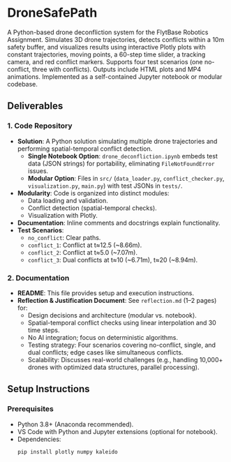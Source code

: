 # DroneSafePath

A Python-based drone deconfliction system for the FlytBase Robotics Assignment. Simulates 3D drone trajectories, detects conflicts within a 10m safety buffer, and visualizes results using interactive Plotly plots with constant trajectories, moving points, a 60-step time slider, a tracking camera, and red conflict markers. Supports four test scenarios (one no-conflict, three with conflicts). Outputs include HTML plots and MP4 animations. Implemented as a self-contained Jupyter notebook or modular codebase.

## Deliverables

### 1. Code Repository
- **Solution**: A Python solution simulating multiple drone trajectories and performing spatial-temporal conflict detection.
  - **Single Notebook Option**: `drone_deconfliction.ipynb` embeds test data (JSON strings) for portability, eliminating `FileNotFoundError` issues.
  - **Modular Option**: Files in `src/` (`data_loader.py`, `conflict_checker.py`, `visualization.py`, `main.py`) with test JSONs in `tests/`.
- **Modularity**: Code is organized into distinct modules:
  - Data loading and validation.
  - Conflict detection (spatial-temporal checks).
  - Visualization with Plotly.
- **Documentation**: Inline comments and docstrings explain functionality.
- **Test Scenarios**:
  - `no_conflict`: Clear paths.
  - `conflict_1`: Conflict at t≈12.5 (~8.66m).
  - `conflict_2`: Conflict at t≈5.0 (~7.07m).
  - `conflict_3`: Dual conflicts at t≈10 (~6.71m), t≈20 (~8.94m).

### 2. Documentation
- **README**: This file provides setup and execution instructions.
- **Reflection & Justification Document**: See `reflection.md` (1–2 pages) for:
  - Design decisions and architecture (modular vs. notebook).
  - Spatial-temporal conflict checks using linear interpolation and 30 time steps.
  - No AI integration; focus on deterministic algorithms.
  - Testing strategy: Four scenarios covering no-conflict, single, and dual conflicts; edge cases like simultaneous conflicts.
  - Scalability: Discusses real-world challenges (e.g., handling 10,000+ drones with optimized data structures, parallel processing).

## Setup Instructions

### Prerequisites
- Python 3.8+ (Anaconda recommended).
- VS Code with Python and Jupyter extensions (optional for notebook).
- Dependencies:
  ```bash
  pip install plotly numpy kaleido
